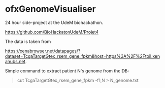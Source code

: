 # ofxGenomeVisualiser

24 hour side-project at the UdeM biohackathon.

https://github.com/BioHackatonUdeM/Projet4

The data is taken from 

https://xenabrowser.net/datapages/?dataset=TcgaTargetGtex_rsem_gene_fpkm&host=https%3A%2F%2Ftoil.xenahubs.net.

Simple command to extract patient N's genome from the DB:
>cut TcgaTargetGtex_rsem_gene_fpkm -f1,N > N_genome.txt
